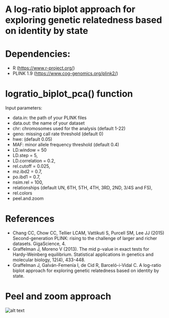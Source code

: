 # A log-ratio biplot approach for exploring genetic relatedness based on identity by state

# Dependencies:

- R (https://www.r-project.org/)
- PLINK 1.9 (https://www.cog-genomics.org/plink2/)

# logratio_biplot_pca() function

Input parameters:

- data.in: the path of your PLINK files 
- data.out: the name of your dataset
- chr: chromosomes used for the analysis (default 1-22)
- geno:  missing call rate threshold (default 0)
- hwe: (default 0.05)
- MAF: minor allele frequency threshold (default 0.4)
- LD.window = 50
- LD.step = 5,
- LD.correlation = 0.2,
- rel.cutoff = 0.025,
- mz.ibd2 = 0.7,
- po.ibd1 = 0.7,
- nsim.rel = 100,
- relationships (default UN, 6TH, 5TH, 4TH, 3RD, 2ND, 3/4S and FS),
- rel.colors 
- peel.and.zoom 

# References

- Chang CC, Chow CC, Tellier LCAM, Vattikuti S, Purcell SM, Lee JJ (2015) Second-generation PLINK: rising to the challenge of larger and richer datasets. GigaScience, 4.
- Graffelman J, Moreno V (2013). The mid p-value in exact tests for Hardy-Weinberg equilibrium. Statistical applications in genetics and molecular biology, 12(4), 433-448.
- Graffelman J, Galván-Femenía I, de Cid R, Barceló-i-Vidal C. A log-ratio biplot approach for exploring genetic relatedness based on identity by state. 

# Peel and zoom approach

![alt text](https://github.com/ivangalvan/logratio_biplot_pca/blob/master/plots/CEU_population_logratio_biplot_pca_peel_and_zoom.png)

